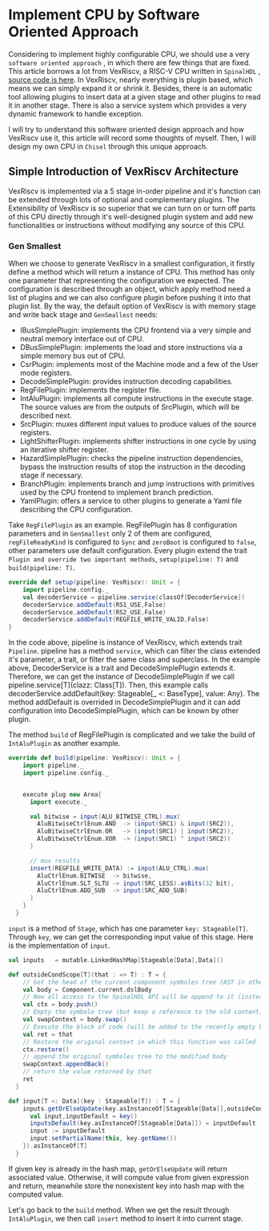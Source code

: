 # Implement CPU by Software Oriented Approach

Considering to implement highly configurable CPU, we should use a very `software oriented approach` , in which there are few things that are fixed. This article borrows a lot from VexRiscv, a RISC-V CPU written in `SpinalHDL` , [source code is here](https://github.com/SpinalHDL/VexRiscv). In VexRiscv, nearly everything is plugin based, which means we can simply expand it or shrink it.  Besides, there is an automatic tool allowing plugins to insert data at a given stage and other plugins to read it in another stage. There is also a service system which provides a very dynamic framework to handle exception.

I will try to understand this software oriented design approach and how VexRiscv use it, this article will record some thoughts of myself. Then, I will design my own CPU in `Chisel` through this unique approach.

## Simple Introduction of VexRiscv Architecture

VexRiscv is implemented via a 5 stage in-order pipeline and it's function can be extended through lots of optional and complementary plugins. The Extensibility of VexRiscv is so superior that we can turn on or turn off parts of this CPU directly through it's well-designed plugin system and add new functionalities or instructions without modifying any source of this CPU.

### Gen Smallest

When we choose to generate VexRiscv in a smallest configuration, it firstly define a method which will return a instance of CPU. This method has only one parameter that representing the configuration we expected. The configuration is described through an object, which apply method need a list of plugins and we can also configure plugin before pushing it into that plugin list. By the way, the default option of VexRiscv is with memory stage and write back stage and `GenSmallest` needs:

* IBusSimplePlugin: implements the CPU frontend via a very simple and neutral memory interface out of CPU.
* DBusSimplePlugin: implements the load and store instructions via a simple memory bus out of CPU.
* CsrPlugin: implements most of the Machine mode and a few of the User mode registers.
* DecodeSimplePlugin: provides instruction decoding capabilities.
* RegFilePlugin: implements the register file.
* IntAluPlugin: implements all compute instructions in the execute stage. The source values are from the outputs of SrcPlugin, which will be described next.
* SrcPlugin: muxes different input values to produce values of the source registers.
* LightShifterPlugin: implements shifter instructions in one cycle by using an iterative shifter register.
* HazardSimplePlugin: checks the pipeline instruction dependencies, bypass the instruction results of stop the instruction in the decoding stage if necessary.
* BranchPlugin: implements branch and jump instructions with primitives used  by the CPU frontend to implement branch prediction.
* YamlPlugin: offers a service to other plugins to generate a Yaml file describing the CPU configuration.

Take `RegFilePlugin` as an example. RegFilePlugin has 8 configuration parameters and in `GenSmallest` only 2 of them are configured, `regFileReadyKind` is configured to `Sync` and `zeroBoot` is configured to `false`, other parameters use default configuration. Every plugin extend the trait `Plugin and override two important methods`, `setup(pipeline: T)` and `build(pipeline: T)`.

```scala
override def setup(pipeline: VexRiscv): Unit = {
    import pipeline.config._
    val decoderService = pipeline.service(classOf[DecoderService])
    decoderService.addDefault(RS1_USE,False)
    decoderService.addDefault(RS2_USE,False)
    decoderService.addDefault(REGFILE_WRITE_VALID,False)
}
```

In the code above, pipeline is instance of VexRiscv, which extends trait `Pipeline`. pipeline has a method `service`, which can filter the class extended it's parameter, a trait, or filter the same class and superclass. In the example above, DecoderService is a trait and  DecodeSimplePlugin extends it. Therefore, we can get the instance of DecodeSimplePlugin if we call pipeline.service\[T](clazz: Class[T]). Then, this example calls decoderService.addDefault(key: Stageable[_ <: BaseType], value: Any). The method addDefault is overrided in DecodeSimplePlugin and it can add configuration into DecodeSimplePlugin, which can be known by other plugin.

The method `build` of RegFilePlugin is complicated and we take the build of `IntAluPlugin` as another example.

```scala
override def build(pipeline: VexRiscv): Unit = {
    import pipeline._
    import pipeline.config._


    execute plug new Area{
      import execute._

      val bitwise = input(ALU_BITWISE_CTRL).mux(
        AluBitwiseCtrlEnum.AND  -> (input(SRC1) & input(SRC2)),
        AluBitwiseCtrlEnum.OR   -> (input(SRC1) | input(SRC2)),
        AluBitwiseCtrlEnum.XOR  -> (input(SRC1) ^ input(SRC2))
      )

      // mux results
      insert(REGFILE_WRITE_DATA) := input(ALU_CTRL).mux(
        AluCtrlEnum.BITWISE  -> bitwise,
        AluCtrlEnum.SLT_SLTU -> input(SRC_LESS).asBits(32 bit),
        AluCtrlEnum.ADD_SUB  -> input(SRC_ADD_SUB)
      )
    }
  }
```

`input` is a method of `Stage`, which has one parameter `key: Stageable[T]`. Through `key`, we can get the corresponding input value of this stage. Here is the implementation of `input`.

```scala
val inputs   = mutable.LinkedHashMap[Stageable[Data],Data]()

def outsideCondScope[T](that : => T) : T = {
    // Get the head of the current component symboles tree (AST in other words)
    val body = Component.current.dslBody
    // Now all access to the SpinalHDL API will be append to it (instead of the current context)
    val ctx = body.push()
    // Empty the symbole tree (but keep a reference to the old content)
    val swapContext = body.swap()
    // Execute the block of code (will be added to the recently empty body)
    val ret = that
    // Restore the original context in which this function was called
    ctx.restore()
    // append the original symboles tree to the modified body
    swapContext.appendBack()
    // return the value returned by that
    ret
  }

def input[T <: Data](key : Stageable[T]) : T = {
    inputs.getOrElseUpdate(key.asInstanceOf[Stageable[Data]],outsideCondScope{
      val input,inputDefault = key()
      inputsDefault(key.asInstanceOf[Stageable[Data]]) = inputDefault
      input := inputDefault
      input.setPartialName(this, key.getName())
    }).asInstanceOf[T]
  }
```

If given key is already in the hash map, `getOrElseUpdate` will return associated value. Otherwise, it will compute value from given expression and return, meanwhile store the nonexistent key into hash map with the computed value.

Let's go back to the `build` method. When we get the result through `IntAluPlugin`, we then call `insert` method to insert it into current stage.
